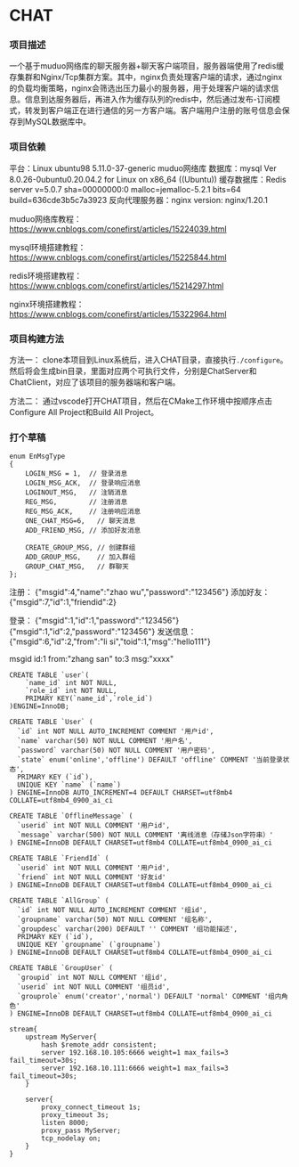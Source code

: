 # CHAT

### 项目描述
一个基于muduo网络库的聊天服务器+聊天客户端项目，服务器端使用了redis缓存集群和Nginx/Tcp集群方案。其中，nginx负责处理客户端的请求，通过nginx的负载均衡策略，nginx会筛选出压力最小的服务器，用于处理客户端的请求信息。信息到达服务器后，再进入作为缓存队列的redis中，然后通过发布-订阅模式，转发到客户端正在进行通信的另一方客户端。客户端用户注册的账号信息会保存到MySQL数据库中。

### 项目依赖
平台：Linux ubuntu98 5.11.0-37-generic
muduo网络库
数据库：mysql  Ver 8.0.26-0ubuntu0.20.04.2 for Linux on x86_64 ((Ubuntu))
缓存数据库：Redis server v=5.0.7 sha=00000000:0 malloc=jemalloc-5.2.1 bits=64 build=636cde3b5c7a3923
反向代理服务器：nginx version: nginx/1.20.1

muduo网络库教程：https://www.cnblogs.com/conefirst/articles/15224039.html

mysql环境搭建教程：https://www.cnblogs.com/conefirst/articles/15225844.html

redis环境搭建教程：https://www.cnblogs.com/conefirst/articles/15214297.html

nginx环境搭建教程：https://www.cnblogs.com/conefirst/articles/15322964.html


### 项目构建方法
方法一：
clone本项目到Linux系统后，进入CHAT目录，直接执行```./configure```。
然后将会生成bin目录，里面对应两个可执行文件，分别是ChatServer和ChatClient，对应了该项目的服务器端和客户端。

方法二：
通过vscode打开CHAT项目，然后在CMake工作环境中按顺序点击Configure All Project和Build All Project。




### 打个草稿
```
enum EnMsgType
{
    LOGIN_MSG = 1,  // 登录消息
    LOGIN_MSG_ACK,  // 登录响应消息
    LOGINOUT_MSG,   // 注销消息
    REG_MSG,        // 注册消息
    REG_MSG_ACK,    // 注册响应消息
    ONE_CHAT_MSG=6,   // 聊天消息
    ADD_FRIEND_MSG, // 添加好友消息

    CREATE_GROUP_MSG, // 创建群组
    ADD_GROUP_MSG,    // 加入群组
    GROUP_CHAT_MSG,   // 群聊天
};
```

注册：
{"msgid":4,"name":"zhao wu","password":"123456"}
添加好友：
{"msgid":7,"id":1,"friendid":2}

登录：
{"msgid":1,"id":1,"password":"123456"}
{"msgid":1,"id":2,"password":"123456"}
发送信息：
{"msgid":6,"id":2,"from":"li si","toid":1,"msg":"hello111"}

msgid
id:1
from:"zhang san"
to:3
msg:"xxxx"

```
CREATE TABLE `user`(
    `name_id` int NOT NULL,
    `role_id` int NOT NULL,
    PRIMARY KEY(`name_id`,`role_id`)
)ENGINE=InnoDB;
```

```
CREATE TABLE `User` (
  `id` int NOT NULL AUTO_INCREMENT COMMENT '用户id',
  `name` varchar(50) NOT NULL COMMENT '用户名',
  `password` varchar(50) NOT NULL COMMENT '用户密码',
  `state` enum('online','offline') DEFAULT 'offline' COMMENT '当前登录状态',
  PRIMARY KEY (`id`),
  UNIQUE KEY `name` (`name`)
) ENGINE=InnoDB AUTO_INCREMENT=4 DEFAULT CHARSET=utf8mb4 COLLATE=utf8mb4_0900_ai_ci 
```

```
CREATE TABLE `OfflineMessage` (
  `userid` int NOT NULL COMMENT '用户id',
  `message` varchar(500) NOT NULL COMMENT '离线消息（存储Json字符串）'
) ENGINE=InnoDB DEFAULT CHARSET=utf8mb4 COLLATE=utf8mb4_0900_ai_ci   
```

```
CREATE TABLE `FriendId` (
  `userid` int NOT NULL COMMENT '用户id',
  `friend` int NOT NULL COMMENT '好友id'
) ENGINE=InnoDB DEFAULT CHARSET=utf8mb4 COLLATE=utf8mb4_0900_ai_ci 
```

```
CREATE TABLE `AllGroup` (
  `id` int NOT NULL AUTO_INCREMENT COMMENT '组id',
  `groupname` varchar(50) NOT NULL COMMENT '组名称',
  `groupdesc` varchar(200) DEFAULT '' COMMENT '组功能描述',
  PRIMARY KEY (`id`),
  UNIQUE KEY `groupname` (`groupname`)
) ENGINE=InnoDB DEFAULT CHARSET=utf8mb4 COLLATE=utf8mb4_0900_ai_ci 
```

```
CREATE TABLE `GroupUser` (
  `groupid` int NOT NULL COMMENT '组id',
  `userid` int NOT NULL COMMENT '组员id',
  `grouprole` enum('creator','normal') DEFAULT 'normal' COMMENT '组内角色'
) ENGINE=InnoDB DEFAULT CHARSET=utf8mb4 COLLATE=utf8mb4_0900_ai_ci 
```

```
stream{
    upstream MyServer{
        hash $remote_addr consistent;
        server 192.168.10.105:6666 weight=1 max_fails=3 fail_timeout=30s;
        server 192.168.10.111:6666 weight=1 max_fails=3 fail_timeout=30s;
    }

    server{
        proxy_connect_timeout 1s;
        proxy_timeout 3s;
        listen 8000;
        proxy_pass MyServer;
        tcp_nodelay on;
    }
}
```
